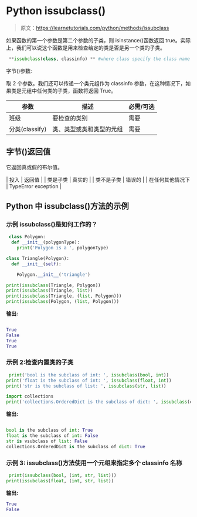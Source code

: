 # Python issubclass()

> 原文：<https://learnetutorials.com/python/methods/issubclass>

如果函数的第一个参数是第二个参数的子类，则 isinstance()函数返回 true。实际上，我们可以说这个函数是用来检查给定的类是否是另一个类的子类。

```py
 **issubclass(class, classinfo) ** #where class specify the class name 

```

字节()参数:

取 2 个参数。我们还可以传递一个类元组作为 classinfo 参数，在这种情况下，如果类是元组中任何类的子类，函数将返回 True。

| 参数 | 描述 | 必需/可选 |
| --- | --- | --- |
| 班级 | 要检查的类别 | 需要 |
| 分类(classify) | 类、类型或类和类型的元组 | 需要 |

## 字节()返回值

它返回真或假的布尔值。

| 投入 | 返回值 |
| 类是子类 | 真实的 |
| 类不是子类 | 错误的 |
| 在任何其他情况下 | TypeError exception |

## Python 中 issubclass()方法的示例

### 示例 issubclass()是如何工作的？

```py
 class Polygon:
  def __init__(polygonType):
    print('Polygon is a ', polygonType)

class Triangle(Polygon):
  def __init__(self):

    Polygon.__init__('triangle')

print(issubclass(Triangle, Polygon))
print(issubclass(Triangle, list))
print(issubclass(Triangle, (list, Polygon)))
print(issubclass(Polygon, (list, Polygon))) 
```

**输出:**

```py

True
False
True
True 
```

### 示例 2:检查内置类的子类

```py
 print('bool is the subclass of int: ', issubclass(bool, int))
print('float is the subclass of int: ', issubclass(float, int))
print('str is the subclass of list: ', issubclass(str, list))

import collections
print('collections.OrderedDict is the subclass of dict: ', issubclass(collections.OrderedDict, dict)) 

```

**输出:**

```py

bool is the subclass of int: True
float is the subclass of int: False
str is vsubclass of list: False
collections.OrderedDict is the subclass of dict: True 
```

### 示例 3: issubclass()方法使用一个元组来指定多个 classinfo 名称

```py
 print(issubclass(bool, (int, str, list)))
print(issubclass(float, (int, str, list)) 

```

**输出:**

```py
True
False 

```